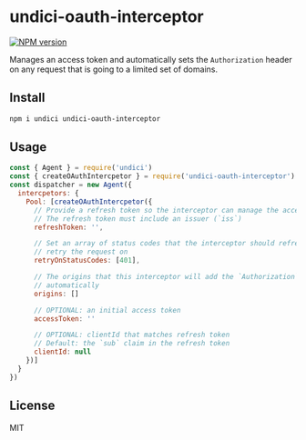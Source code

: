 # undici-oauth-interceptor

[![NPM version](https://img.shields.io/npm/v/undici-oauth-interceptor.svg?style=flat)](https://www.npmjs.com/package/undici-oauth-interceptor)

Manages an access token and automatically sets the `Authorization` header on any
request that is going to a limited set of domains.

## Install

```bash
npm i undici undici-oauth-interceptor
```

## Usage

```javascript
const { Agent } = require('undici')
const { createOAuthIntercpetor } = require('undici-oauth-interceptor')
const dispatcher = new Agent({
  intercpetors: {
    Pool: [createOAuthIntercpetor({
      // Provide a refresh token so the interceptor can manage the access token
      // The refresh token must include an issuer (`iss`)
      refreshToken: '',

      // Set an array of status codes that the interceptor should refresh and
      // retry the request on
      retryOnStatusCodes: [401],

      // The origins that this interceptor will add the `Authorization` header
      // automatically
      origins: []

      // OPTIONAL: an initial access token
      accessToken: ''

      // OPTIONAL: clientId that matches refresh token
      // Default: the `sub` claim in the refresh token
      clientId: null
    })]
  }
})
``` 

## License

MIT
